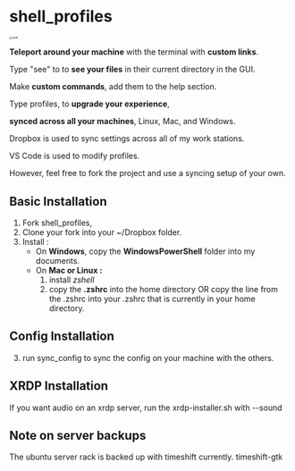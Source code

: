 # shell_profiles

<img src="./shell.png" alt="shell" style="zoom: 33%;" />

**Teleport around your machine** with the terminal with **custom links**.

Type "see" to to **see your files** in their current directory in the GUI.

Make **custom commands**, add them to the help section.

Type profiles, to **upgrade your experience**, 

**synced across all your machines**, Linux, Mac, and Windows.



Dropbox is used to sync settings across all of my work stations.

VS Code is used to modify profiles.

However, feel free to fork the project and use a syncing setup of your own.



## Basic Installation

1. Fork shell_profiles,
2. Clone your fork into your ~/Dropbox folder.
3. Install :
   * On **Windows**, copy the **WindowsPowerShell** folder into my documents.
   * On **Mac or Linux :** 
     1. install *zshell* 
     2. copy the **.zshrc** into the home directory OR copy the line from the .zshrc into your .zshrc that is currently in your home directory.
 
## Config Installation
 3. run sync_config to sync the config on your machine with the others.

## XRDP Installation
If you want audio on an xrdp server, run the xrdp-installer.sh with --sound

## Note on server backups
The ubuntu server rack is backed up with timeshift currently.
timeshift-gtk
